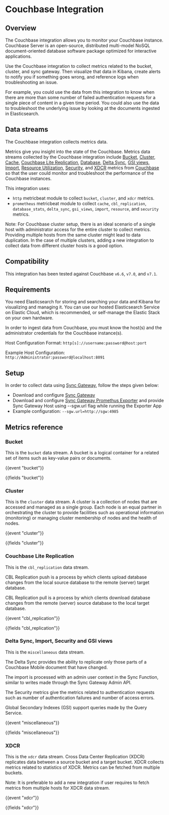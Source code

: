 # Couchbase Integration

## Overview

The Couchbase integration allows you to monitor your Couchbase instance. Couchbase Server is an open-source, distributed multi-model NoSQL document-oriented database software package optimized for interactive applications.

Use the Couchbase integration to collect metrics related to the bucket, cluster, and sync gateway. Then visualize that data in Kibana, create alerts to notify you if something goes wrong, and reference logs when troubleshooting an issue.

For example, you could use the data from this integration to know when there are more than some number of failed authentication requests for a single piece of content in a given time period. You could also use the data to troubleshoot the underlying issue by looking at the documents ingested in Elasticsearch.

## Data streams

The Couchbase integration collects metrics data.

Metrics give you insight into the state of the Couchbase. Metrics data streams collected by the Couchbase integration include [Bucket](https://docs.couchbase.com/server/current/rest-api/rest-buckets-summary.html), [Cluster](https://docs.couchbase.com/server/current/rest-api/rest-cluster-details.html), [Cache](https://docs.couchbase.com/sync-gateway/current/stats-monitoring.html#cache), [Couchbase Lite Replication](https://docs.couchbase.com/sync-gateway/current/stats-monitoring.html#cbl_replication_pull), [Database](https://docs.couchbase.com/sync-gateway/current/stats-monitoring.html#database), [Delta Sync](https://docs.couchbase.com/sync-gateway/current/stats-monitoring.html#delta_sync), [GSI views](https://docs.couchbase.com/sync-gateway/current/stats-monitoring.html#gsi_views), [Import](https://docs.couchbase.com/sync-gateway/current/stats-monitoring.html#shared_bucket_import), [Resource Utilization](https://docs.couchbase.com/sync-gateway/current/stats-monitoring.html#resource_utilization), [Security](https://docs.couchbase.com/sync-gateway/current/stats-monitoring.html#security), and [XDCR](https://docs.couchbase.com/server/current/rest-api/rest-bucket-stats.html) metrics from [Couchbase](https://www.couchbase.com/) so that the user could monitor and troubleshoot the performance of the Couchbase instances.

This integration uses:
- `http` metricbeat module to collect `bucket`, `cluster`, and `xdcr` metrics.
- `prometheus` metricbeat module to collect `cache`, `cbl_replication`, `database_stats`, `delta_sync`, `gsi_views`, `import`, `resource`, and `security` metrics.

Note: For Couchbase cluster setup, there is an ideal scenario of a single host with administrator access for the entire cluster to collect metrics. Providing multiple hosts from the same cluster might lead to data duplication. In the case of multiple clusters, adding a new integration to collect data from different cluster hosts is a good option.

## Compatibility

This integration has been tested against Couchbase `v6.6`, `v7.0`, and `v7.1`.

## Requirements

You need Elasticsearch for storing and searching your data and Kibana for visualizing and managing it. You can use our hosted Elasticsearch Service on Elastic Cloud, which is recommended, or self-manage the Elastic Stack on your own hardware.

In order to ingest data from Couchbase, you must know the host(s) and the administrator credentials for the Couchbase instance(s).

Host Configuration Format: `http[s]://username:password@host:port`

Example Host Configuration: `http://Administrator:password@localhost:8091`

## Setup

In order to collect data using [Sync Gateway](https://www.couchbase.com/products/sync-gateway), follow the steps given below:
- Download and configure [Sync Gateway](https://docs.couchbase.com/sync-gateway/current/get-started-install.html)
- Download and configure [Sync Gateway Promethus Exporter](https://github.com/couchbaselabs/couchbase-sync-gateway-exporter.git) and provide Sync Gateway Host using --sgw.url flag while running the Exporter App
- Example configuration: `--sgw.url=http://sgw:4985`

## Metrics reference

### Bucket

This is the `bucket` data stream. A bucket is a logical container for a related set of items such as key-value pairs or documents.

{{event "bucket"}}

{{fields "bucket"}}

### Cluster

This is the `cluster` data stream. A cluster is a collection of nodes that are accessed and managed as a single group. Each node is an equal partner in orchestrating the cluster to provide facilities such as operational information (monitoring) or managing cluster membership of nodes and the health of nodes.

{{event "cluster"}}

{{fields "cluster"}}

### Couchbase Lite Replication

This is the `cbl_replication` data stream.

CBL Replication push is a process by which clients upload database changes from the local source database to the remote (server) target database.

CBL Replication pull is a process by which clients download database changes from the remote (server) source database to the local target database.

{{event "cbl_replication"}}

{{fields "cbl_replication"}}

### Delta Sync, Import, Security and GSI views

This is the `miscellaneous` data stream.

The Delta Sync provides the ability to replicate only those parts of a Couchbase Mobile document that have changed.

The import is processed with an admin user context in the Sync Function, similar to writes made through the Sync Gateway Admin API.

The Security metrics give the metrics related to authentication requests such as number of authentication failures and number of access errors.

Global Secondary Indexes (GSI) support queries made by the Query Service.

{{event "miscellaneous"}}

{{fields "miscellaneous"}}

### XDCR

This is the `xdcr` data stream. Cross Data Center Replication (XDCR) replicates data between a source bucket and a target bucket. XDCR collects metrics related to statistics of XDCR. Metrics can be fetched from multiple buckets.

Note: It is preferable to add a new integration if user requires to fetch metrics from multiple hosts for XDCR data stream.

{{event "xdcr"}}

{{fields "xdcr"}}
